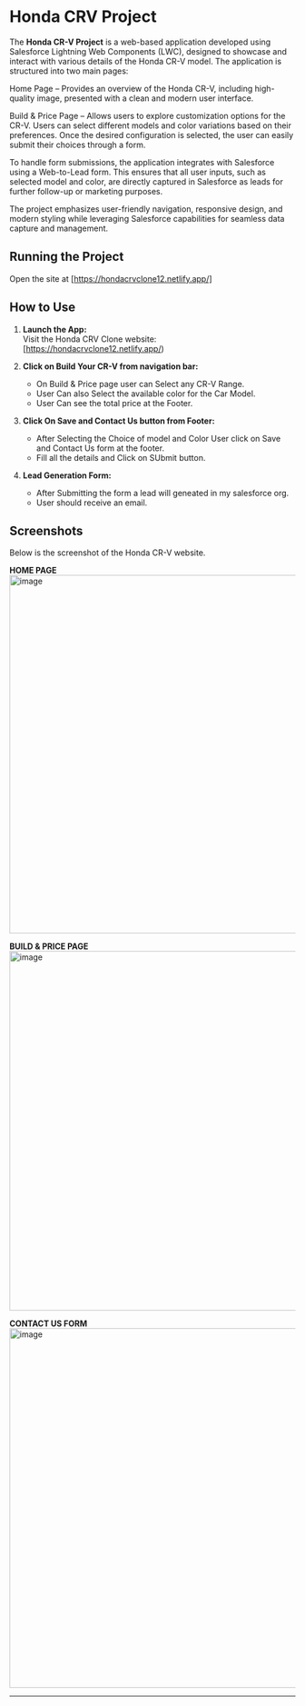 # Honda CRV Project

The **Honda CR-V Project** is a web-based application developed using Salesforce Lightning Web Components (LWC), designed to showcase and interact with various details of the Honda CR-V model. The application is structured into two main pages:

Home Page – Provides an overview of the Honda CR-V, including high-quality image, presented with a clean and modern user interface.

Build & Price Page – Allows users to explore customization options for the CR-V. Users can select different models and color variations based on their preferences. Once the desired configuration is selected, the user can easily submit their choices through a form.

To handle form submissions, the application integrates with Salesforce using a Web-to-Lead form. This ensures that all user inputs, such as selected model and color, are directly captured in Salesforce as leads for further follow-up or marketing purposes.

The project emphasizes user-friendly navigation, responsive design, and modern styling while leveraging Salesforce capabilities for seamless data capture and management.

## Running the Project

Open the site at [https://hondacrvclone12.netlify.app/]

## How to Use
1. **Launch the App:**  
   Visit the Honda CRV Clone website: [https://hondacrvclone12.netlify.app/)

2. **Click on Build Your CR-V from navigation bar:**  
   - On Build & Price page user can Select any CR-V Range.
   - User Can also Select the available color for the Car Model.
   - User Can see the total price at the Footer.

3. **Click On Save and Contact Us button from Footer:**  
   - After Selecting the Choice of model and Color User click on Save and Contact Us form at the footer.
   - Fill all the details and Click on SUbmit button.

4. **Lead Generation Form:**  
   - After Submitting the form a lead will geneated in my salesforce org.
   - User should receive an email.

  ## Screenshots
Below is the screenshot of the Honda CR-V website.

  **HOME PAGE**
 <img width="1099" height="631" alt="image" src="https://github.com/user-attachments/assets/75a3d17a-4788-44e4-9dda-c1610b68b23f" />

 **BUILD & PRICE PAGE**
<img width="1117" height="633" alt="image" src="https://github.com/user-attachments/assets/8ef7dcd1-3a3b-474c-8d7b-77fe87d01cd0" />

 **CONTACT US FORM**
<img width="1110" height="633" alt="image" src="https://github.com/user-attachments/assets/8e00f072-17e8-4bf9-8b82-fd51187e51b6" />





---


